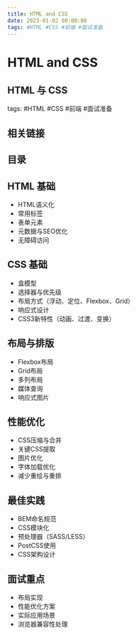 ```yaml
---
title: HTML and CSS
date: 2023-01-02 00:00:00
tags: #HTML #CSS #前端 #面试准备
---
```


# HTML and CSS
## HTML 与 CSS
tags: #HTML #CSS #前端 #面试准备

## 相关链接

## 目录

## HTML 基础
- HTML语义化
- 常用标签
- 表单元素
- 元数据与SEO优化
- 无障碍访问

## CSS 基础
- 盒模型
- 选择器与优先级
- 布局方式（浮动、定位、Flexbox、Grid）
- 响应式设计
- CSS3新特性（动画、过渡、变换）

## 布局与排版
- Flexbox布局
- Grid布局
- 多列布局
- 媒体查询
- 响应式图片

## 性能优化
- CSS压缩与合并
- 关键CSS提取
- 图片优化
- 字体加载优化
- 减少重绘与重排

## 最佳实践
- BEM命名规范
- CSS模块化
- 预处理器（SASS/LESS）
- PostCSS使用
- CSS架构设计

## 面试重点
- 布局实现
- 性能优化方案
- 实际应用场景
- 浏览器兼容性处理
